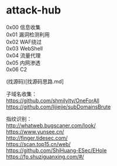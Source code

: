 # attack-hub

0x00 信息收集  
0x01 漏洞检测利用  
0x02 WAF绕过  
0x03 WebShell  
0x04 流量代理  
0x05 内网渗透  
0x06 C2

(找源码)[找源码思路.md]

子域名收集：  
https://github.com/shmilylty/OneForAll  
https://github.com/lijiejie/subDomainsBrute

指纹识别：  
http://whatweb.bugscaner.com/look/  
https://www.yunsee.cn/  
http://finger.tidesec.com/  
https://scan.top15.cn/web/  
https://github.com/ShiHuang-ESec/EHole  
https://fp.shuziguanxing.com/#/

